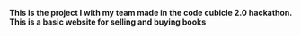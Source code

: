 <b>This is the project I with my team made in the code cubicle 2.0 hackathon. This is a basic website for selling and buying books</b>
